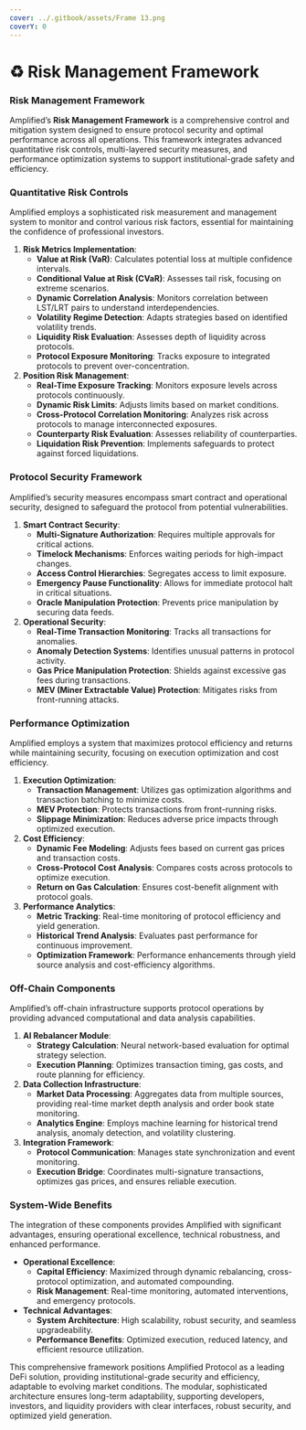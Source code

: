 ```yaml
---
cover: ../.gitbook/assets/Frame 13.png
coverY: 0
---
```


# ♻️ Risk Management Framework

### Risk Management Framework

Amplified’s **Risk Management Framework** is a comprehensive control and mitigation system designed to ensure protocol security and optimal performance across all operations. This framework integrates advanced quantitative risk controls, multi-layered security measures, and performance optimization systems to support institutional-grade safety and efficiency.

### **Quantitative Risk Controls**

Amplified employs a sophisticated risk measurement and management system to monitor and control various risk factors, essential for maintaining the confidence of professional investors.

1. **Risk Metrics Implementation**:
   * **Value at Risk (VaR)**: Calculates potential loss at multiple confidence intervals.
   * **Conditional Value at Risk (CVaR)**: Assesses tail risk, focusing on extreme scenarios.
   * **Dynamic Correlation Analysis**: Monitors correlation between LST/LRT pairs to understand interdependencies.
   * **Volatility Regime Detection**: Adapts strategies based on identified volatility trends.
   * **Liquidity Risk Evaluation**: Assesses depth of liquidity across protocols.
   * **Protocol Exposure Monitoring**: Tracks exposure to integrated protocols to prevent over-concentration.
2. **Position Risk Management**:
   * **Real-Time Exposure Tracking**: Monitors exposure levels across protocols continuously.
   * **Dynamic Risk Limits**: Adjusts limits based on market conditions.
   * **Cross-Protocol Correlation Monitoring**: Analyzes risk across protocols to manage interconnected exposures.
   * **Counterparty Risk Evaluation**: Assesses reliability of counterparties.
   * **Liquidation Risk Prevention**: Implements safeguards to protect against forced liquidations.

### **Protocol Security Framework**

Amplified’s security measures encompass smart contract and operational security, designed to safeguard the protocol from potential vulnerabilities.

1. **Smart Contract Security**:
   * **Multi-Signature Authorization**: Requires multiple approvals for critical actions.
   * **Timelock Mechanisms**: Enforces waiting periods for high-impact changes.
   * **Access Control Hierarchies**: Segregates access to limit exposure.
   * **Emergency Pause Functionality**: Allows for immediate protocol halt in critical situations.
   * **Oracle Manipulation Protection**: Prevents price manipulation by securing data feeds.
2. **Operational Security**:
   * **Real-Time Transaction Monitoring**: Tracks all transactions for anomalies.
   * **Anomaly Detection Systems**: Identifies unusual patterns in protocol activity.
   * **Gas Price Manipulation Protection**: Shields against excessive gas fees during transactions.
   * **MEV (Miner Extractable Value) Protection**: Mitigates risks from front-running attacks.

### **Performance Optimization**

Amplified employs a system that maximizes protocol efficiency and returns while maintaining security, focusing on execution optimization and cost efficiency.

1. **Execution Optimization**:
   * **Transaction Management**: Utilizes gas optimization algorithms and transaction batching to minimize costs.
   * **MEV Protection**: Protects transactions from front-running risks.
   * **Slippage Minimization**: Reduces adverse price impacts through optimized execution.
2. **Cost Efficiency**:
   * **Dynamic Fee Modeling**: Adjusts fees based on current gas prices and transaction costs.
   * **Cross-Protocol Cost Analysis**: Compares costs across protocols to optimize execution.
   * **Return on Gas Calculation**: Ensures cost-benefit alignment with protocol goals.
3. **Performance Analytics**:
   * **Metric Tracking**: Real-time monitoring of protocol efficiency and yield generation.
   * **Historical Trend Analysis**: Evaluates past performance for continuous improvement.
   * **Optimization Framework**: Performance enhancements through yield source analysis and cost-efficiency algorithms.

### **Off-Chain Components**

Amplified’s off-chain infrastructure supports protocol operations by providing advanced computational and data analysis capabilities.

1. **AI Rebalancer Module**:
   * **Strategy Calculation**: Neural network-based evaluation for optimal strategy selection.
   * **Execution Planning**: Optimizes transaction timing, gas costs, and route planning for efficiency.
2. **Data Collection Infrastructure**:
   * **Market Data Processing**: Aggregates data from multiple sources, providing real-time market depth analysis and order book state monitoring.
   * **Analytics Engine**: Employs machine learning for historical trend analysis, anomaly detection, and volatility clustering.
3. **Integration Framework**:
   * **Protocol Communication**: Manages state synchronization and event monitoring.
   * **Execution Bridge**: Coordinates multi-signature transactions, optimizes gas prices, and ensures reliable execution.

### **System-Wide Benefits**

The integration of these components provides Amplified with significant advantages, ensuring operational excellence, technical robustness, and enhanced performance.

* **Operational Excellence**:
  * **Capital Efficiency**: Maximized through dynamic rebalancing, cross-protocol optimization, and automated compounding.
  * **Risk Management**: Real-time monitoring, automated interventions, and emergency protocols.
* **Technical Advantages**:
  * **System Architecture**: High scalability, robust security, and seamless upgradeability.
  * **Performance Benefits**: Optimized execution, reduced latency, and efficient resource utilization.

This comprehensive framework positions Amplified Protocol as a leading DeFi solution, providing institutional-grade security and efficiency, adaptable to evolving market conditions. The modular, sophisticated architecture ensures long-term adaptability, supporting developers, investors, and liquidity providers with clear interfaces, robust security, and optimized yield generation.
